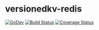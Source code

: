 # versionedkv-redis

[![GoDev](https://pkg.go.dev/badge/golang.org/x/pkgsite.svg)](https://pkg.go.dev/github.com/go-tk/versionedkv-redis)
[![Build Status](https://travis-ci.com/go-tk/versionedkv-redis.svg?branch=master)](https://travis-ci.com/github/go-tk/versionedkv-redis)
[![Coverage Status](https://codecov.io/gh/go-tk/versionedkv-redis/branch/master/graph/badge.svg)](https://codecov.io/gh/go-tk/versionedkv-redis)
